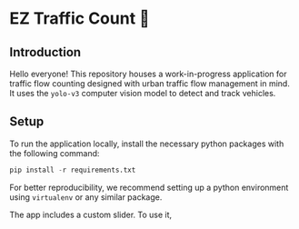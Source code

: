 # EZ Traffic Count :vertical_traffic_light:

## Introduction
Hello everyone! This repository houses a work-in-progress application for traffic flow counting designed with urban traffic flow management in mind. It uses the `yolo-v3` computer vision model to detect and track vehicles.

## Setup
To run the application locally, install the necessary python packages with the following command: 

```python
pip install -r requirements.txt
```

For better reproducibility, we recommend setting up a python environment using `virtualenv` or any similar package. 

The app includes a custom slider. To use it, 